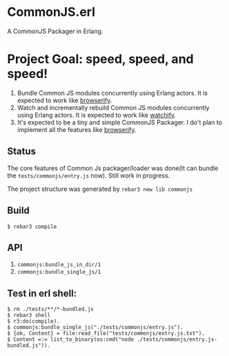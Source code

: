 CommonJS.erl
=====
A CommonJS Packager in Erlang.

# Project Goal: speed, speed, and speed!
1. Bundle Common JS modules concurrently using Erlang actors. It is expected to work like [browserify](https://github.com/substack/node-browserify).
2. Watch and incrementally rebuild Common JS modules concurrently using Erlang actors. It is expected to work like [watchify](https://github.com/substack/watchify).
3. It's expected to be a tiny and simple CommonJS Packager. I do't plan to implement all the features like [browserify](https://github.com/substack/node-browserify).

## Status
The core features of Common Js packager/loader was done(It can bundle the `tests/commonjs/entry.js` now). Still work in progress. 

The project structure was generated by `rebar3 new lib commonjs`


Build
-----

    $ rebar3 compile

API
-----
1. `commonjs:bundle_js_in_dir/1`
2. `commonjs:bundle_single_js/1`

Test in erl shell:
-----
    $ rm ./tests/**/*-bundled.js
    $ rebar3 shell
    $ r3:do(compile).
    $ commonjs:bundle_single_js("./tests/commonjs/entry.js").
    $ {ok, Content} = file:read_file("tests/commonjs/entry.js.txt").
    $ Content =:= list_to_binary(os:cmd("node ./tests/commonjs/entry.js-bundled.js")).
